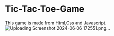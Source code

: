 # Tic-Tac-Toe-Game
This game is made from Html,Css and Javascript. 
![Uploading Screenshot 2024-06-06 172551.png…]()
